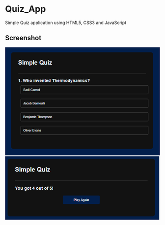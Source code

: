 # Quiz_App
Simple Quiz application using HTML5, CSS3 and JavaScript

## Screenshot
![PlayingScreenshot](ScreenshotPlaying.png)
![ResultScreenshot](ScreenshotResult.png)
